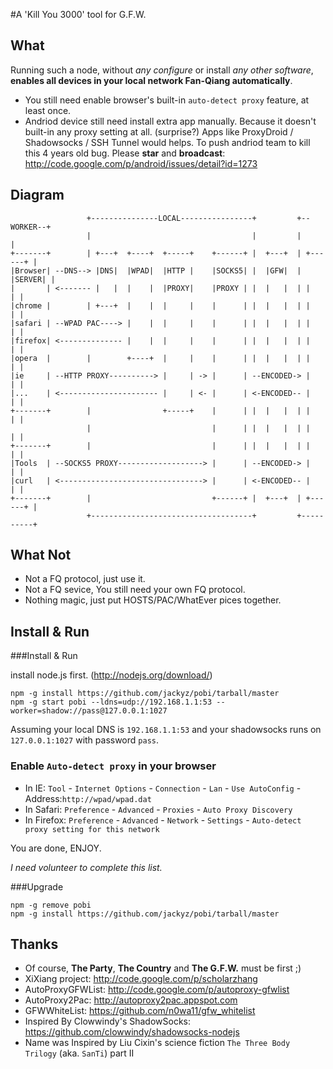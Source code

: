 #A 'Kill You 3000' tool for G.F.W.

What
----
Running such a node, without *any configure* or install *any other software*, **enables all devices in your local network Fan-Qiang automatically**.

* You still need enable browser's built-in `auto-detect proxy` feature, at least once.
* Andriod device still need install extra app manually. Because it doesn't built-in any proxy setting at all. (surprise?) Apps like ProxyDroid / Shadowsocks / SSH Tunnel would helps. To push andriod team to kill this 4 years old bug. Please **star** and **broadcast**: http://code.google.com/p/android/issues/detail?id=1273

Diagram
-------
```
                 +---------------LOCAL----------------+         +--WORKER--+
                 |                                    |         |          |
+-------+        | +---+  +----+  +-----+    +------+ |  +---+  | +------+ |
|Browser| --DNS--> |DNS|  |WPAD|  |HTTP |    |SOCKS5| |  |GFW|  | |SERVER| |
|       | <------- |   |  |    |  |PROXY|    |PROXY | |  |   |  | |      | |
|chrome |        | +---+  |    |  |     |    |      | |  |   |  | |      | |
|safari | --WPAD PAC----> |    |  |     |    |      | |  |   |  | |      | |
|firefox| <-------------- |    |  |     |    |      | |  |   |  | |      | |
|opera  |        |        +----+  |     |    |      | |  |   |  | |      | |
|ie     | --HTTP PROXY----------> |     | -> |      | --ENCODED-> |      | |
|...    | <---------------------- |     | <- |      | <-ENCODED-- |      | |
+-------+        |                +-----+    |      | |  |   |  | |      | |
                 |                           |      | |  |   |  | |      | |
+-------+        |                           |      | |  |   |  | |      | |
|Tools  | --SOCKS5 PROXY-------------------> |      | --ENCODED-> |      | |
|curl   | <--------------------------------> |      | <-ENCODED-- |      | |
+-------+        |                           +------+ |  +---+  | +------+ |
                 +------------------------------------+         +----------+
```

What Not
--------
* Not a FQ protocol, just use it.
* Not a FQ sevice, You still need your own FQ protocol.
* Nothing magic, just put HOSTS/PAC/WhatEver pices together.

Install & Run
-------------

###Install & Run

install node.js first. (http://nodejs.org/download/)

```
npm -g install https://github.com/jackyz/pobi/tarball/master
npm -g start pobi --ldns=udp://192.168.1.1:53 --worker=shadow://pass@127.0.0.1:1027
```

Assuming your local DNS is `192.168.1.1:53` and your shadowsocks runs on `127.0.0.1:1027` with password `pass`.

### Enable `Auto-detect proxy` in your browser

* In IE: `Tool` - `Internet Options` - `Connection` - `Lan` - `Use AutoConfig` - Address:`http://wpad/wpad.dat`
* In Safari: `Preference` - `Advanced` - `Proxies` - `Auto Proxy Discovery`
* In Firefox: `Preference` - `Advanced` - `Network` - `Settings` - `Auto-detect proxy setting for this network`

You are done, ENJOY.

_I need volunteer to complete this list._

###Upgrade

```
npm -g remove pobi
npm -g install https://github.com/jackyz/pobi/tarball/master
```

Thanks
------

* Of course, __The Party__, __The Country__ and __The G.F.W.__ must be first ;)
* XiXiang project: http://code.google.com/p/scholarzhang
* AutoProxyGFWList: http://code.google.com/p/autoproxy-gfwlist
* AutoProxy2Pac: http://autoproxy2pac.appspot.com
* GFWWhiteList: https://github.com/n0wa11/gfw_whitelist
* Inspired By Clowwindy's ShadowSocks: https://github.com/clowwindy/shadowsocks-nodejs
* Name was Inspired by Liu Cixin's science fiction `The Three Body Trilogy` (aka. `SanTi`) part II
